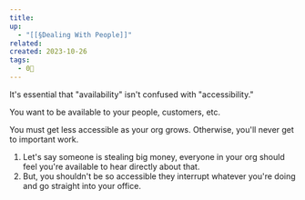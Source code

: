 ```yaml
---
title: 
up:
  - "[[§Dealing With People]]"
related: 
created: 2023-10-26
tags:
  - 0🌲
---
```

It's essential that "availability" isn't confused with "accessibility."

You want to be available to your people, customers, etc.

You must get less accessible as your org grows. Otherwise, you'll never get to important work.

1. Let's say someone is stealing big money, everyone in your org should feel you're available to hear directly about that.
2. But, you shouldn't be so accessible they interrupt whatever you're doing and go straight into your office.